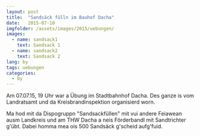 ```yaml
---
layout: post
title:  "Sandsäck fülln im Bauhof Dacha"
date:   2015-07-10
imgfolder: /assets/images/2015/uebungen/
images:
  - name: sandsack1
    text: Sandsack 1
  - name: sandsack2
    text: Sandsack 2
lang: by
tags: uebungen
categories:
  - by
---
```

Am 07.07.15, 19 Uhr war a Übung im Stadtbahnhof Dacha. Des ganze is vom Landratsamt und da Kreisbrandinspektion organisierd worn.

Ma hod mit da Dispogruppn "Sandsackfüllen" mit vui andere Feiawean ausm Landkreis und am THW Dacha a neis Förderbandl mit Sandtrichter g'übt. Dabei homma mea ois 500 Sandsäck g'scheid aufg'fuid.
